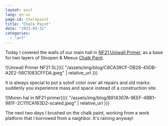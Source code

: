 ```yaml
---
layout: post
lang: en-us
page-id: chalkpaint
title: "Chalk Paint"
date: "2023-03-31"
categories:
  - "art"
---
```


Today I covered the walls of our main hall in [NF21 Uniwall Primer](https://serefni.is/vara/primer-nf21-kalkgrunnur/), as a base for
two layers of Stoopen & Meeus [Chalk Paint](http://www.stoopen-meeus.com/minerale-afwerkingen/kalk/).

![Uniwall Primer NF21 5L]({{ "/assets/img/blog/C8CA39CF-DB28-45DB-A2E2-56C1083CFFDA.jpeg" | relative_url }})

It is always special to put a soloif color over all repairs and old marks: suddenly you experience mass and space instead of a construction site.

![Muren hal in NF21 primer]({{ "/assets/img/blog/B914367A-9EEF-4BB1-981F-2C111CA163D2-scaled.jpeg" | relative_url }})

The next two days I brushed on the chalk paint, working from a work platform that I borrowed from a naighbor.
It's raining anyway!
